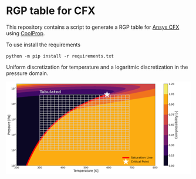 # RGP table for CFX

This repository contains a script to generate a RGP table for [Ansys CFX](https://www.ansys.com/products/fluids/ansys-cfx) using [CoolProp](http://www.coolprop.org/).

To use install the requirements

```
python -m pip install -r requirements.txt
```

Uniform discretization for temperature and a logaritmic discretization in the pressure domain.

![alt text](https://github.com/stephansmit/rgptable_cfx/raw/master/table.png)

